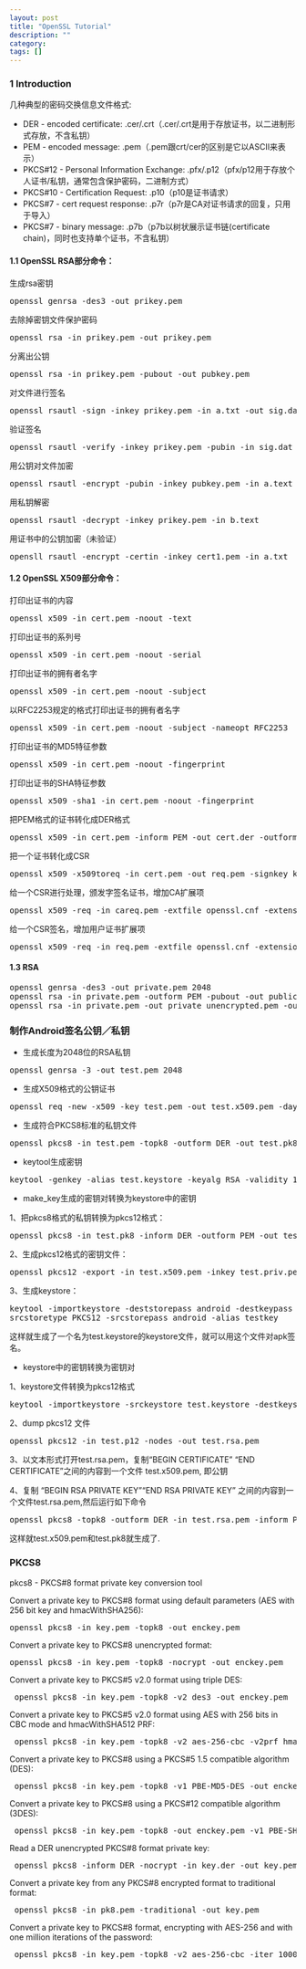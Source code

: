 ```yaml
---
layout: post
title: "OpenSSL Tutorial"
description: ""
category: 
tags: []
---
```


### 1 Introduction

几种典型的密码交换信息文件格式:

- DER - encoded certificate: .cer/.crt（.cer/.crt是用于存放证书，以二进制形式存放，不含私钥）
- PEM - encoded message: .pem（.pem跟crt/cer的区别是它以ASCII来表示）
- PKCS#12 - Personal Information Exchange: .pfx/.p12（pfx/p12用于存放个人证书/私钥，通常包含保护密码，二进制方式）
- PKCS#10 - Certification Request: .p10（p10是证书请求）
- PKCS#7 - cert request response: .p7r（p7r是CA对证书请求的回复，只用于导入）
- PKCS#7 - binary message: .p7b（p7b以树状展示证书链(certificate chain)，同时也支持单个证书，不含私钥）

#### 1.1 OpenSSL RSA部分命令：
生成rsa密钥
<pre>openssl genrsa -des3 -out prikey.pem</pre>
去除掉密钥文件保护密码
<pre>openssl rsa -in prikey.pem -out prikey.pem</pre>
分离出公钥
<pre>openssl rsa -in prikey.pem -pubout -out pubkey.pem</pre>
对文件进行签名
<pre>openssl rsautl -sign -inkey prikey.pem -in a.txt -out sig.dat</pre>
验证签名
<pre>openssl rsautl -verify -inkey prikey.pem -pubin -in sig.dat -out unsig.dat</pre>
用公钥对文件加密
<pre>openssl rsautl -encrypt -pubin -inkey pubkey.pem -in a.text -out b.text</pre>
用私钥解密
<pre>openssl rsautl -decrypt -inkey prikey.pem -in b.text</pre>
用证书中的公钥加密（未验证）
<pre>opensll rsautl -encrypt -certin -inkey cert1.pem -in a.txt</pre>


#### 1.2 OpenSSL X509部分命令：
打印出证书的内容
<pre>openssl x509 -in cert.pem -noout -text </pre>
打印出证书的系列号 
<pre>openssl x509 -in cert.pem -noout -serial</pre>
打印出证书的拥有者名字
<pre>openssl x509 -in cert.pem -noout -subject </pre>
以RFC2253规定的格式打印出证书的拥有者名字
<pre>openssl x509 -in cert.pem -noout -subject -nameopt RFC2253 </pre>
打印出证书的MD5特征参数
<pre>openssl x509 -in cert.pem -noout -fingerprint </pre>
打印出证书的SHA特征参数
<pre>openssl x509 -sha1 -in cert.pem -noout -fingerprint </pre>
把PEM格式的证书转化成DER格式
<pre>openssl x509 -in cert.pem -inform PEM -out cert.der -outform DER </pre>
把一个证书转化成CSR
<pre>openssl x509 -x509toreq -in cert.pem -out req.pem -signkey key.pem </pre>
给一个CSR进行处理，颁发字签名证书，增加CA扩展项
<pre>openssl x509 -req -in careq.pem -extfile openssl.cnf -extensions v3_ca -signkey key.pem -out cacert.pem </pre>
给一个CSR签名，增加用户证书扩展项 
<pre>openssl x509 -req -in req.pem -extfile openssl.cnf -extensions v3_usr -CA cacert.pem -CAkey key.pem -CAcreateserial </pre>

#### 1.3 RSA
<pre>
openssl genrsa -des3 -out private.pem 2048
openssl rsa -in private.pem -outform PEM -pubout -out public.pem
openssl rsa -in private.pem -out private_unencrypted.pem -outform PEM
</pre>

### 制作Android签名公钥／私钥

- 生成长度为2048位的RSA私钥
<pre>
openssl genrsa -3 -out test.pem 2048
</pre>
- 生成X509格式的公钥证书
<pre>
openssl req -new -x509 -key test.pem -out test.x509.pem -days 10000
</pre>
- 生成符合PKCS8标准的私钥文件
<pre>
openssl pkcs8 -in test.pem -topk8 -outform DER -out test.pk8 -nocrypt
</pre>

- keytool生成密钥 


<pre>keytool -genkey -alias test.keystore -keyalg RSA -validity 10000 -keystore test.keystore</pre>

- make_key生成的密钥对转换为keystore中的密钥 

1、把pkcs8格式的私钥转换为pkcs12格式： 
<pre>openssl pkcs8 -in test.pk8 -inform DER -outform PEM -out test.priv.pem -nocrypt</pre>

2、生成pkcs12格式的密钥文件： 
<pre>openssl pkcs12 -export -in test.x509.pem -inkey test.priv.pem -out test.pk12 -name testkey</pre>

3、生成keystore： 
<pre>keytool -importkeystore -deststorepass android -destkeypass android -destkeystore test.keystore -srckeystore shared.pk12 
srcstoretype PKCS12 -srcstorepass android -alias testkey</pre>

这样就生成了一个名为test.keystore的keystore文件，就可以用这个文件对apk签名。

- keystore中的密钥转换为密钥对 

1、keystore文件转换为pkcs12格式
<pre>keytool -importkeystore -srckeystore test.keystore -destkeystore test.p12 -srcstoretype JKS - deststoretype PKCS12</pre>

2、dump pkcs12 文件
<pre>openssl pkcs12 -in test.p12 -nodes -out test.rsa.pem</pre>

3、以文本形式打开test.rsa.pem，复制“BEGIN CERTIFICATE” “END CERTIFICATE”之间的内容到一个文件 test.x509.pem, 即公钥 

4、复制 “BEGIN RSA PRIVATE KEY”“END RSA PRIVATE KEY” 之间的内容到一个文件test.rsa.pem,然后运行如下命令
<pre>openssl pkcs8 -topk8 -outform DER -in test.rsa.pem -inform PEM -out test.pk8 -nocrypt</pre>

这样就test.x509.pem和test.pk8就生成了.

### PKCS8

pkcs8 - PKCS#8 format private key conversion tool

Convert a private key to PKCS#8 format using default parameters (AES with 256 bit key and hmacWithSHA256):
<pre>
openssl pkcs8 -in key.pem -topk8 -out enckey.pem
</pre>


Convert a private key to PKCS#8 unencrypted format:
<pre>
openssl pkcs8 -in key.pem -topk8 -nocrypt -out enckey.pem
</pre>

Convert a private key to PKCS#5 v2.0 format using triple DES:
<pre>
 openssl pkcs8 -in key.pem -topk8 -v2 des3 -out enckey.pem
</pre>

Convert a private key to PKCS#5 v2.0 format using AES with 256 bits in CBC mode and hmacWithSHA512 PRF:
<pre>
 openssl pkcs8 -in key.pem -topk8 -v2 aes-256-cbc -v2prf hmacWithSHA512 -out enckey.pem
</pre>


Convert a private key to PKCS#8 using a PKCS#5 1.5 compatible algorithm (DES):
<pre>
 openssl pkcs8 -in key.pem -topk8 -v1 PBE-MD5-DES -out enckey.pem
</pre>

Convert a private key to PKCS#8 using a PKCS#12 compatible algorithm (3DES):
<pre>
 openssl pkcs8 -in key.pem -topk8 -out enckey.pem -v1 PBE-SHA1-3DES
</pre>
 
Read a DER unencrypted PKCS#8 format private key:
<pre>
 openssl pkcs8 -inform DER -nocrypt -in key.der -out key.pem
</pre>

Convert a private key from any PKCS#8 encrypted format to traditional format:
<pre>
 openssl pkcs8 -in pk8.pem -traditional -out key.pem
</pre>

Convert a private key to PKCS#8 format, encrypting with AES-256 and with one million iterations of the password:
<pre>
 openssl pkcs8 -in key.pem -topk8 -v2 aes-256-cbc -iter 1000000 -out pk8.pem
</pre>